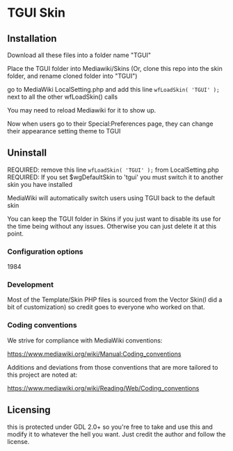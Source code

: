 # TGUI Skin

## Installation

Download all these files into a folder name "TGUI"

Place the TGUI folder into Mediawiki/Skins (Or, clone this repo into the skin folder, and rename cloned folder into "TGUI")

go to MediaWiki LocalSetting.php and add this line `wfLoadSkin( 'TGUI' );` next to all the other wfLoadSkin() calls

You may need to reload Mediawiki for it to show up.

Now when users go to their Special:Preferences page, they can change their appearance setting theme to TGUI

## Uninstall

REQUIRED: remove this line `wfLoadSkin( 'TGUI' );` from LocalSetting.php
REQUIRED: If you set $wgDefaultSkin to 'tgui' you must switch it to another skin you have installed

MediaWiki will automatically switch users using TGUI back to the default skin

You can keep the TGUI folder in Skins if you just want to disable its use for the time being without
any issues. Otherwise you can just delete it at this point.

### Configuration options

1984

### Development

Most of the Template/Skin PHP files is sourced from the Vector Skin(I did a bit of customization) so credit goes to everyone who worked on that.

### Coding conventions

We strive for compliance with MediaWiki conventions:

<https://www.mediawiki.org/wiki/Manual:Coding_conventions>

Additions and deviations from those conventions that are more tailored to this
project are noted at:

<https://www.mediawiki.org/wiki/Reading/Web/Coding_conventions>

## Licensing

this is protected under GDL 2.0+ so you're free to take and use this and modify it to whatever the hell you want. Just credit the author and follow the license.
